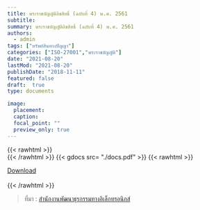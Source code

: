 ```yaml
---
title: พระราชบัญญัติลิขสิทธิ์ (ฉบับที่ 4) พ.ศ. 2561
subtitle:
summary: พระราชบัญญัติลิขสิทธิ์ (ฉบับที่ 4) พ.ศ. 2561
authors:
  - admin
tags: ["ทรัพย์สินทางปัญญา"]
categories: ["ISO-27001","พระราชบัญญัติ"]
date: "2021-08-20"
lastMod: "2021-08-20"
publishDate: "2018-11-11"
featured: false
draft:  true
type: documents

image:
  placement:
  caption:
  focal_point: ""
  preview_only: true
---
```



{{< rawhtml >}}
<br>
{{< /rawhtml >}}
{{< gdocs src= "./docs.pdf" >}}
{{< rawhtml >}}
<br>


<div class="article-tags">
<a class="badge badge-danger" href="./docs.pdf" target="_blank" id="download_files_new">Download</a>

</div>
 <br>
{{< /rawhtml >}}

> ที่มา : [สำนักงานพัฒนาธุรกรรมทางอิเล็กทรอนิกส์](https://ictlawcenter.etda.or.th/laws/detail/copyright-4-act-2561)